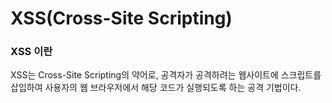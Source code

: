 # XSS(Cross-Site Scripting)

### XSS 이란
XSS는 Cross-Site Scripting의 약어로, 공격자가 공격하려는 웹사이트에 스크립트를 삽입하여 사용자의 웹 브라우저에서 해당 코드가 실행되도록 하는 공격 기법이다. 
